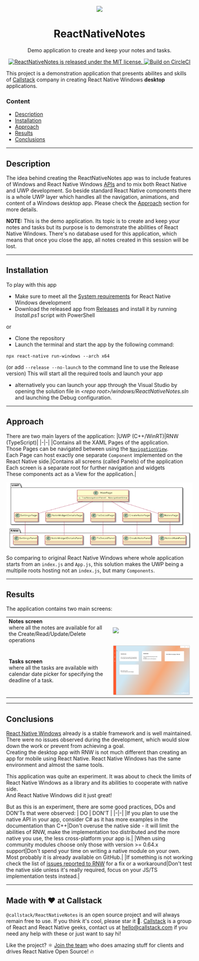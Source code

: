 <p align="center">
  <img src="https://raw.githubusercontent.com/callstack/ReactNativeNotes/main/Resources/img/RNN_README_logo_icon_orange.png"/>
  <h1 align="center"> ReactNativeNotes </h1>
</p>
<p align="center">
    Demo application to create and keep your notes and tasks.
</p>
<p align="center">
    <a href="https://github.com/callstack/ReactNativeNotes/blob/main/LICENSE">
        <img src="https://img.shields.io/github/license/callstack/ReactNativeNotes?style=plastic" alt="ReactNativeNotes is released under the MIT license." />
    </a>
    <a href="https://app.circleci.com/pipelines/github/callstack/ReactNativeNotes">
        <img src="https://circleci.com/gh/callstack/ReactNativeNotes/tree/main.svg?style=shield" alt="Build on CircleCI" />
    </a>
</p>


This project is a demonstration application that presents abilites and skills of [Callstack](https://callstack.com) company in creating React Native Windows **desktop** applications.

### **Content** ###
* [Description](#Description)
* [Installation](#Installation)
* [Approach](#Approach)
* [Results](#Results)
* [Conclusions](#Conclusions)

---

## Description ##

The idea behind creating the ReactNativeNotes app was to include features of Windows and React Native Windows [APIs](https://docs.microsoft.com/en-us/windows/uwp/cpp-and-winrt-apis/consume-apis) and to mix both React Native and UWP development.
So beside standard React Native components there is a whole UWP layer which handles all the navigation, animations, and content of a Windows desktop app.
Please check the [Approach](#Approach) section for more details.

**NOTE:** This is the demo application. Its topic is to create and keep your notes and tasks but its purpose is to demonstrate the abilities of React Native Windows. There's no database used for this application, which means that once you close the app, all notes created in this session will be lost.


---
  
## Installation ##

To play with this app
* Make sure to meet all the [System requirements](https://microsoft.github.io/react-native-windows/docs/rnw-dependencies) for React Native Windows development
* Download the released app from [Releases](https://github.com/orgs/callstack/packages?repo_name=ReactNativeNotes) and install it by running *Install.ps1* script with PowerShell

or

* Clone the repository
* Launch the terminal and start the app by the following command:
```
npx react-native run-windows --arch x64
```
(or add `--release --no-launch` to the command line to use the Release version)
This will start all the required tools and launch your app
* alternatively you can launch your app through the Visual Studio by opening the solution file in *\<repo root>/windows/ReactNativeNotes.sln* and launching the Debug configuration.


---

## Approach ##

There are two main layers of the application:
|UWP (C++/WinRT)|RNW (TypeScript)|
|-|-|
|Contains all the XAML Pages of the application.<br>Those Pages can be navigated between using the [`NavigationView`](https://docs.microsoft.com/en-us/uwp/api/windows.ui.xaml.controls.navigationview?view=winrt-20348).<br>Each Page can host exactly one separate `Component` implemented on the React Native side.|Contains all screens (called Panels) of the application<br>Each screen is a separate root for further navigation and widgets<br>These components act as a View for the application.|


![Architecture diagram](./Resources/README-arch_raw_transparent.png)

So comparing to original React Native Windows where whole application starts from an `index.js` and `App.js`, this solution makes the UWP being a multipile roots hosting not an `index.js`, but many `Components`.


---

## Results ##

The application contains two main screens:

|||
|-|-|
|**Notes screen**<br>where all the notes are available for all the Create/Read/Update/Delete operations | ![](./Resources/CRUD-presentation.gif)|
|**Tasks screen**<br>where all the tasks are available with calendar date picker for specifying the deadline of a task.|![](./Resources/README-tasks.gif)|


---

## Conclusions ##

[React Native Windows](https://github.com/microsoft/react-native-windows) already is a stable framework and is well maintained. There were no issues observed during the development, which would slow down the work or prevent from achieving a goal.
<br/>Creating the desktop app with RNW is not much different than creating an app for mobile using React Native. React Native Windows has the same environment and almost the same tools.

This application was quite an experiment. It was about to check the limits of React Native Windows as a library and its abilities to cooperate with native side.
<br/>And React Native Windows did it just great!

But as this is an experiment, there are some good practices, DOs and DON'Ts that were observed:
| DO | DON'T |
|-|-|
|If you plan to use the native API in your app, consider C# as it has more examples in the documentation than C++|Don't overuse the native side - it will limit the abilities of RNW, make the implementation too distributed and the more native you use, the less cross-platform your app is.|
|When using community modules choose only those with version >= 0.64.x support|Don't spend your time on writing a native module on your own. Most probably it is already available on GitHub.|
|If something is not working check the list of [issues reported to RNW](https://github.com/microsoft/react-native-windows/issues) for a fix or a workaround|Don't test the native side unless it's really required, focus on your JS/TS implementation tests instead.|


---

## Made with ❤️ at Callstack

`@callstack/ReactNativeNotes` is an open source project and will always remain free to use. If you think it's cool, please star it 🌟. [Callstack](https://callstack.com/) is a group of React and React Native geeks, contact us at [hello@callstack.com](mailto:hello@callstack.com) if you need any help with these or just want to say hi!

Like the project? ⚛️ [Join the team](https://callstack.com/careers) who does amazing stuff for clients and drives React Native Open Source! 🔥

